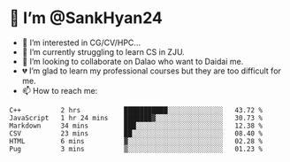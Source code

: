 # 👋 I’m @SankHyan24

- 👀 I’m interested in CG/CV/HPC...
- 🌱 I’m currently struggling to learn CS in ZJU.
- 💞️ I’m looking to collaborate on Dalao who want to Daidai me.
- 💔 I’m glad to learn my professional courses but they are too difficult for me.
- 📫 How to reach me:


<!---
SankHyan24/SankHyan24 is a ✨ special ✨ repository because its `README.md` (this file) appears on your GitHub profile.
You can click the Preview link to take a look at your changes.
--->
<!--START_SECTION:waka-->

```text
C++          2 hrs           ███████████░░░░░░░░░░░░░░   43.72 %
JavaScript   1 hr 24 mins    ███████▓░░░░░░░░░░░░░░░░░   30.73 %
Markdown     34 mins         ███░░░░░░░░░░░░░░░░░░░░░░   12.38 %
CSV          23 mins         ██░░░░░░░░░░░░░░░░░░░░░░░   08.40 %
HTML         6 mins          ▓░░░░░░░░░░░░░░░░░░░░░░░░   02.28 %
Pug          3 mins          ▒░░░░░░░░░░░░░░░░░░░░░░░░   01.23 %
```

<!--END_SECTION:waka-->
